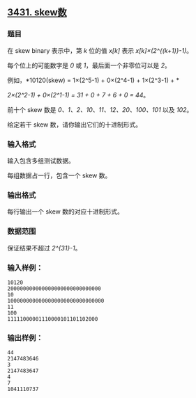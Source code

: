 ## [3431. skew数](https://www.acwing.com/problem/content/3434/)

### 题目

在 skew binary 表示中，第 *k* 位的值 *x[k]* 表示 *x[k]×(2^{(k+1)}-1)*。

每个位上的可能数字是 *0* 或 *1*，最后面一个非零位可以是 *2*。

例如，*10120(skew) = 1×(2^5-1) + 0×(2^4-1) + 1×(2^3-1) + *

*2×(2^2-1) + 0×(2^1-1) = 31 + 0 + 7 + 6 + 0 = 44*。

前十个 skew 数是 *0、1、2、10、11、12、20、100、101* 以及 *102*。

给定若干 skew 数，请你输出它们的十进制形式。

### 输入格式

输入包含多组测试数据。

每组数据占一行，包含一个 skew 数。

### 输出格式

每行输出一个 skew 数的对应十进制形式。

### 数据范围

保证结果不超过 *2^{31}-1*。

### 输入样例：

```
10120
200000000000000000000000000000
10
1000000000000000000000000000000
11
100
11111000001110000101101102000
```

### 输出样例：

```
44
2147483646
3
2147483647
4
7
1041110737
```

